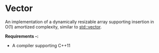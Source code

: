 # Vector
An implementation of a dynamically resizable array supporting insertion in O(1) amortized complexity, similar to [std::vector][1].

**Requirements -:**
 - A compiler supporting C++11

[1]:http://en.cppreference.com/w/cpp/container/vector

